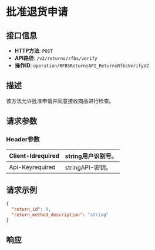 # 批准退货申请

## 接口信息

- **HTTP方法**: `POST`
- **API路径**: `/v2/returns/rfbs/verify`
- **操作ID**: `operation/RFBSReturnsAPI_ReturnsRfbsVerifyV2`

## 描述

该方法允许批准申请并同意接收商品进行检查。

## 请求参数

### Header参数

| Client-Idrequired | string用户识别号。 |
|---|---|
| Api-Keyrequired | stringAPI-密钥。 |

## 请求示例

```json
{
  "return_id": 0,
  "return_method_description": "string"
}
```

## 响应
